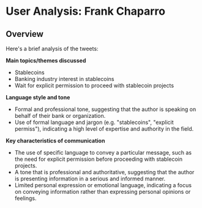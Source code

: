 # User Analysis: Frank Chaparro

## Overview

Here's a brief analysis of the tweets:

**Main topics/themes discussed**

* Stablecoins
* Banking industry interest in stablecoins
* Wait for explicit permission to proceed with stablecoin projects

**Language style and tone**

* Formal and professional tone, suggesting that the author is speaking on behalf of their bank or organization.
* Use of formal language and jargon (e.g. "stablecoins", "explicit permiss"), indicating a high level of expertise and authority in the field.

**Key characteristics of communication**

* The use of specific language to convey a particular message, such as the need for explicit permission before proceeding with stablecoin projects.
* A tone that is professional and authoritative, suggesting that the author is presenting information in a serious and informed manner.
* Limited personal expression or emotional language, indicating a focus on conveying information rather than expressing personal opinions or feelings.
